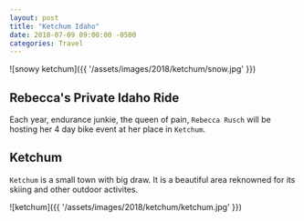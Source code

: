 ```yaml
---
layout: post
title: "Ketchum Idaho"
date: 2018-07-09 09:00:00 -0500
categories: Travel 
---
```



![snowy ketchum]({{ '/assets/images/2018/ketchum/snow.jpg' }})

## Rebecca's Private Idaho Ride
Each year, endurance junkie, the queen of pain, `Rebecca Rusch` will be hosting her 4 day bike event at her place in `Ketchum`. 

## Ketchum
`Ketchum` is a small town with big draw. It is a beautiful area reknowned for its skiing and other outdoor activites.  


![ketchum]({{ '/assets/images/2018/ketchum/ketchum.jpg' }})

